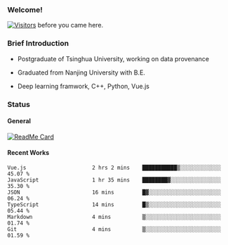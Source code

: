 ### Welcome!

[![Visitors](https://visitor-badge.laobi.icu/badge?page_id=HermitSun.HermitSun)]() before you came here.

### Brief Introduction

- Postgraduate of Tsinghua University, working on data provenance

- Graduated from Nanjing University with B.E.

- Deep learning framwork, C++, Python, Vue.js

### Status

#### General

[![ReadMe Card](https://github-readme-stats.hermitsun.vercel.app/api?username=HermitSun&count_private=true&show_icons=true)]()

#### Recent Works

<!--START_SECTION:waka-->

```text
Vue.js                     2 hrs 2 mins    ███████████▒░░░░░░░░░░░░░   45.07 %
JavaScript                 1 hr 35 mins    ████████▓░░░░░░░░░░░░░░░░   35.30 %
JSON                       16 mins         █▓░░░░░░░░░░░░░░░░░░░░░░░   06.24 %
TypeScript                 14 mins         █▒░░░░░░░░░░░░░░░░░░░░░░░   05.44 %
Markdown                   4 mins          ▒░░░░░░░░░░░░░░░░░░░░░░░░   01.74 %
Git                        4 mins          ▒░░░░░░░░░░░░░░░░░░░░░░░░   01.59 %
```

<!--END_SECTION:waka-->
